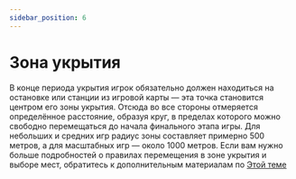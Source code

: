 ```yaml
---
sidebar_position: 6
---
```

# Зона укрытия

В конце периода укрытия игрок обязательно должен находиться на остановке или станции из игровой карты — эта точка становится центром его зоны укрытия. Отсюда во все стороны отмеряется определённое расстояние, образуя круг, в пределах которого можно свободно перемещаться до начала финального этапа игры. Для небольших и средних игр радиус зоны составляет примерно 500 метров, а для масштабных игр — около 1000 метров. Если вам нужно больше подробностей о правилах перемещения в зоне укрытия и выборе мест, обратитесь к дополнительным материалам по [Этой теме](../hiding/hiding_zones)
